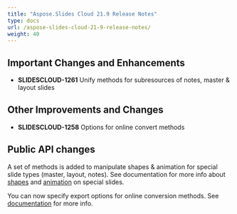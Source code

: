 ```yaml
---
title: "Aspose.Slides Cloud 21.9 Release Notes"
type: docs
url: /aspose-slides-cloud-21-9-release-notes/
weight: 40
---
```


## **Important Changes and Enhancements**
- **SLIDESCLOUD-1261** Unify methods for subresources of notes, master & layout slides

## **Other Improvements and Changes**
- **SLIDESCLOUD-1258** Options for online convert methods

## **Public API changes**
A set of methods is added to manipulate shapes & animation for special slide types (master, layout, notes). See documentation for more info about [shapes](/slides/working-with-shapes-on-special-slides/) and [animation](/slides/working-with-special-slide-animation-in-a-powerpoint-presentation/) on special slides.

You can now specify export options for online conversion methods. See [documentation](/slides/conversion-options/) for more info.